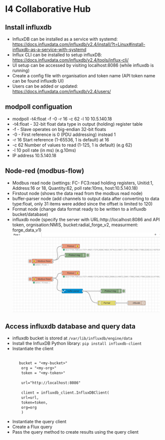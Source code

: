 # I4 Collaborative Hub

## Install influxdb
- InfluxDB can be installed as a service with systemd:
    https://docs.influxdata.com/influxdb/v2.4/install/?t=Linux#install-influxdb-as-a-service-with-systemd
- Influx CLI can be installed to setup influxDB:
    https://docs.influxdata.com/influxdb/v2.4/tools/influx-cli/
- UI setup can be accessed by visiting localhost:8086 (while influxdb is running)
- Create a config file with organisation and token name (API token name can be found influxdb UI)
- Users can be added or updated:
    https://docs.influxdata.com/influxdb/v2.4/users/

## modpoll configuation
- modpoll -t4:float -f -0 -r 16 -c 62 -l 10 10.5.140.18
- -t4:float - 32-bit float data type in output (holding) register table
- -f - Slave operates on big-endian 32-bit floats
- -0 - First reference is 0 (PDU addressing) instead 1
- -r 16 Start reference (1-65536, 1 is default) at 16
- -c 62 Number of values to read (1-125, 1 is default) (e.g 62)
- -l 10 poll rate (in ms) (e.g.10ms)
- IP address 10.5.140.18

## Node-red (modbus-flow)
- Modbus read node (settings: FC- FC3:read holding registers, Unitid:1, Address:16 or 18, Quantity:62, poll rate:10ms, host:10.5.140.18)
- Firstout node (shows the data read from the modbus read node)
- buffer-parser node (add channels to output data after converting to data type:float, only 31 items were added since the offset is limited to 120)
- Format node (change data format ready to be written to a influxdb bucket/database)
- influxdb node (specify the server with URL:http://localhost:8086 and API token, orgnisation:NMIS, bucket:radial_forge_v2, measurment: forge_data_v1)
![This is an image](/images/modbus_flow_node_red.png)

## Access influxdb database and query data
- influxdb bucket is stored at 
    ```/var/lib/influxdb/engine/data```
- Install the InfluxDB Python library:
    ```pip install influxdb-client```
- Instantiate the client
    ```import influxdb_client
       
       bucket = "<my-bucket>"
        org = "<my-org>"
        token = "<my-token>"

        url="http://localhost:8086"

        client = influxdb_client.InfluxDBClient(
        url=url,
        token=token,
        org=org
        )
- Instantiate the query client
- Create a Flux query
- Pass the query method to create results using the query client
